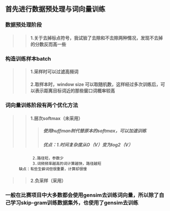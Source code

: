 ## 首先进行数据预处理与词向量训练
### 数据预处理阶段
>>#### 1.关于去掉标点符号，我试验了去除和不去除两种情况，发现不去掉的分数反而高一些
### 构造训练样本batch
>>#### 1.采样时可以过滤高频词
>>#### 2.取样本时，window size 可以取随机数，这样经过多次训练后，可以表示距离目标词近的那些窗口词概率较高
### 词向量训练阶段有两个优化方法
>>#### 1.层次softmax（未采用）
>>> ##### 使用huffman树代替原本的softmax，可以加速训练
>>> ##### 优点：1.时间复杂度从O（V）变为log2（V）
                2.路径短，参数少
                3.词频频率越高的词计算越快，路径越短
          缺点：有些生僻词但很重要，计算却很慢
>>#### 2.负采样（采用）
### 一般在比赛项目中大多数都会使用gensim去训练词向量，所以除了自己学习skip-gram训练数据集外，也使用了gensim去训练
